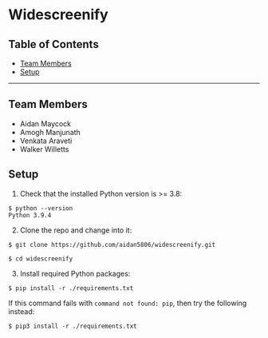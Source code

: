 # Widescreenify

## Table of Contents
* [Team Members](#team-members)
* [Setup](#setup)
---
## Team Members
* Aidan Maycock 
* Amogh Manjunath
* Venkata Araveti
* Walker Willetts

## Setup
1. Check that the installed Python version is >= 3.8: 
```shell
$ python --version 
Python 3.9.4
```
2. Clone the repo and change into it: 
```shell
$ git clone https://github.com/aidan5806/widescreenify.git

$ cd widescreenify
```
3. Install required Python packages:
```shell
$ pip install -r ./requirements.txt
```
If this command fails with `command not found: pip`, then try
the following instead: 
```shell
$ pip3 install -r ./requirements.txt
```
